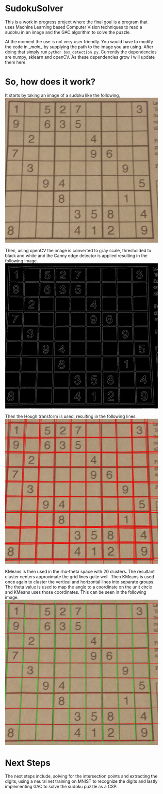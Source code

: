 # SudokuSolver
This is a work in progress project where the final goal is a program that uses Machine Learning based Computer Vision techniques to read a sudoku in an
image and the GAC algorithm to solve the puzzle.

At the moment the use is not very user friendly. You would have to modify the code in \__main__ by supplying the path to the image you are using. After doing that simply run `python box_detection.py`. Currently the dependencies are numpy, sklearn and openCV. As these dependencies grow I will update them here.

# So, how does it work?
It starts by taking an image of a sudoku like the following,
![](examples/cropped.jpg)

Then, using openCV the image is converted to gray scale, thresholded to black and white and the Canny edge detector is applied resulting in the following image.
![](examples/canny.jpg)

Then the Hough transform is used, resulting in the following lines.
![](examples/hough.jpg)

KMeans is then used in the rho-theta space with 20 clusters. The resultant cluster centers approximate the grid lines quite well. Then KMeans is used once again to cluster the vertical and horizontal lines into separate groups. The theta value is used to map the angle to a coordinate on the unit circle and KMeans uses those coordinates. This can be seen in the following image.
![](examples/hough_kmeans.jpg)

# Next Steps
The next steps include, solving for the intersection points and extracting the digits, using a neural net training on MNIST to recognize the digits and lastly implementing GAC to solve the sudoku puzzle as a CSP.
